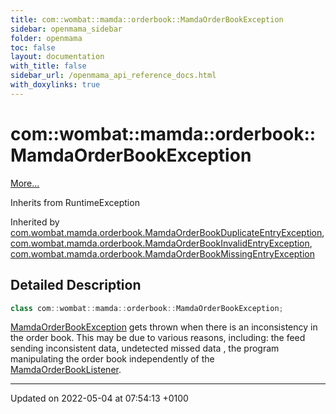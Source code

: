 ```yaml
---
title: com::wombat::mamda::orderbook::MamdaOrderBookException
sidebar: openmama_sidebar
folder: openmama
toc: false
layout: documentation
with_title: false
sidebar_url: /openmama_api_reference_docs.html
with_doxylinks: true
---
```


# com::wombat::mamda::orderbook::MamdaOrderBookException



 [More...](#detailed-description)

Inherits from RuntimeException

Inherited by [com.wombat.mamda.orderbook.MamdaOrderBookDuplicateEntryException](classcom_1_1wombat_1_1mamda_1_1orderbook_1_1MamdaOrderBookDuplicateEntryException.html), [com.wombat.mamda.orderbook.MamdaOrderBookInvalidEntryException](classcom_1_1wombat_1_1mamda_1_1orderbook_1_1MamdaOrderBookInvalidEntryException.html), [com.wombat.mamda.orderbook.MamdaOrderBookMissingEntryException](classcom_1_1wombat_1_1mamda_1_1orderbook_1_1MamdaOrderBookMissingEntryException.html)

## Detailed Description

```java
class com::wombat::mamda::orderbook::MamdaOrderBookException;
```


[MamdaOrderBookException](classcom_1_1wombat_1_1mamda_1_1orderbook_1_1MamdaOrderBookException.html) gets thrown when there is an inconsistency in the order book. This may be due to various reasons, including: the feed sending inconsistent data, undetected missed data , the program manipulating the order book independently of the [MamdaOrderBookListener](classcom_1_1wombat_1_1mamda_1_1orderbook_1_1MamdaOrderBookListener.html). 

-------------------------------

Updated on 2022-05-04 at 07:54:13 +0100